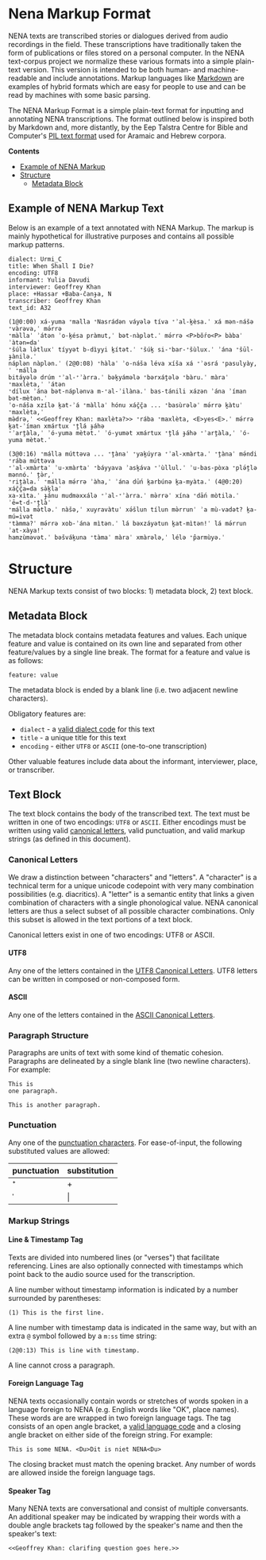 # Nena Markup Format 

NENA texts are transcribed stories or dialogues derived from audio recordings in 
the field. These transcriptions have traditionally taken the form of publications 
or files stored on a personal computer. In the NENA text-corpus project we normalize 
these various formats into a simple plain-text version. This version is intended 
to be both human- and machine-readable and include annotations. Markup languages 
like [Markdown](https://daringfireball.net/projects/markdown/syntax) are examples
of hybrid formats which are easy for people to use and can be read by machines 
with some basic parsing. 

The NENA Markup Format is a simple plain-text format for inputting and annotating
NENA transcriptions. The format outlined below is inspired both by Markdown and, 
more distantly, by the Eep Talstra Centre for Bible and Computer's 
[PIL text format](https://github.com/ETCBC/data_creation/blob/master/documentation/pil_format.pdf)
used for Aramaic and Hebrew corpora.

**Contents**
* [Example of NENA Markup](#Example-of-NENA-Markup-Text)
* [Structure](#Structure)
    * [Metadata Block](#Metadata-block)
    

## Example of NENA Markup Text

Below is an example of a text annotated with NENA Markup. The markup is mainly 
hypothetical for illustrative purposes and contains all possible markup patterns.

```
dialect: Urmi_C
title: When Shall I Die?
encoding: UTF8
informant: Yulia Davudi
interviewer: Geoffrey Khan
place: +Hassar +Baba-čanɟa, N
transcriber: Geoffrey Khan
text_id: A32 

(1@0:00) xá-yuma ⁺malla ⁺Nasrádən váyələ tíva ⁺ʾal-k̭èsa.ˈ xá mən-nášə ⁺vàrəva,ˈ mə́rrə
⁺màllaˈ ʾátən ʾo-k̭ésa pràmut,ˈ bət-nàplət.ˈ mə́rrə <P>bŏ́ro<P> bàbaˈ ʾàtən=daˈ
⁺šúla lə̀tluxˈ tíyyət b-dìyyi k̭ítət.ˈ ⁺šúk̭ si-⁺bar-⁺šùlux.ˈ ʾána ⁺šūl-ɟànilə.ˈ
náplən nàplən.ˈ (2@0:08) ⁺hàlaˈ ʾo-náša léva xíša xá ⁺ʾəsrá ⁺pasulyày,ˈ ⁺málla
bitáyələ drúm ⁺ʾal-⁺ʾàrra.ˈ bək̭yámələ ⁺bərxáṱələ ⁺bàru.ˈ màraˈ ⁺maxlèta,ˈ ʾátən
⁺dílux ʾána bət-náplənva m-⁺al-ʾilàna.ˈ bas-tánili xázən ʾána ʾíman bət-mètən.ˈ
ʾo-náša xzílə k̭at-ʾá ⁺màllaˈ hónu xáč̭č̭a ... ⁺basùrələˈ mə́rrə k̭àtuˈ ⁺maxlèta,ˈ
mə̀drə,ˈ <<Geoffrey Khan: maxlèta?>> ⁺rába ⁺maxlèta, <E>yes<E>.ˈ mə́rrə k̭at-ʾíman xmártux ⁺ṱlá ɟáhə 
⁺ʾarṱàla,ˈ ʾó-yuma mètət.ˈ ʾó-yumət xmártux ⁺ṱlá ɟáhə ⁺ʾarṱàla,ˈ ʾó-yuma mètət.ˈ 

(3@0:16) ⁺málla múttəva ... ⁺ṱànaˈ ⁺yak̭úyra ⁺ʾal-xmàrta.ˈ ⁺ṱànaˈ mə́ndi ⁺rába múttəva 
⁺ʾal-xmàrtaˈ ʾu-xmàrtaˈ ⁺báyyava ʾask̭áva ⁺ʾùllul.ˈ ʾu-bas-pòxa ⁺plə́ṱlə mənnó.ˈ ṱə̀r,ˈ
⁺riṱàla.ˈ ⁺málla mə́rrə ʾàha,ˈ ʾána dū́n k̭arbúnə k̭a-myàta.ˈ (4@0:20) xáč̭č̭a=da sə̀k̭laˈ
xa-xìta.ˈ ɟánu mudməxxálə ⁺ʾal-⁺ʾàrra.ˈ mə̀rrəˈ xína ⁺dā́n mòtila.ˈ ʾē=t-d-⁺ṱlàˈ
⁺málla mə̀tlə.ˈ nàšə,ˈ xuyravàtuˈ xə́šlun tílun mə̀rrunˈ ʾa mù-vadət? k̭a-mú=ivət
⁺tàmma?ˈ mə́rrə xob-ʾána mìtən.ˈ lá bəxzáyətun k̭at-mìtən!ˈ lá mə́rrun ʾat-xàya!ˈ
hamzùməvət.ˈ bəšvák̭una ⁺tàmaˈ màraˈ xmàrələ,ˈ lélə ⁺p̂armùyə.ˈ
```

# Structure

NENA Markup texts consist of two blocks: 1) metadata block, 2) text block.

## Metadata Block

The metadata block contains metadata features and values. Each unique feature
and value is contained on its own line and separated from other feature/values 
by a single line break. The format for a feature and value is as follows:

```
feature: value
``` 

The metadata block is ended by a blank line (i.e. two adjacent newline characters).

Obligatory features are: 
* `dialect` - a [valid dialect code](Metadata-Block) for this text
* `title` - a unique title for this text
* `encoding` - either `UTF8` or `ASCII` (one-to-one transcription)

Other valuable features include data about the informant, interviewer, place, 
or transcriber. 

## Text Block

The text block contains the body of the transcribed text. The text must be written
in one of two encodings: `UTF8` or `ASCII`. Either encodings must be written using 
valid [canonical letters](#Canonical-Letters), valid punctuation, and valid 
markup strings (as defined in this document). 

### Canonical Letters

We draw a distinction between "characters" and "letters". A "character" is a 
technical term for a unique unicode codepoint with very many combination
possibilities (e.g. diacritics). A "letter" is a semantic entity that links
a given combination of characters with a single phonological value. NENA canonical 
letters are thus a select subset of all possible character combinations. Only 
this subset is allowed in the text portions of a text block.

Canonical letters exist in one of two encodings: UTF8 or ASCII.

#### UTF8

Any one of the letters contained in the [UTF8 Canonical Letters](#UTF8). UTF8 
letters can be written in composed or non-composed form. 

#### ASCII 

Any one of the letters contained in the [ASCII Canonical Letters](#ASCII). 

### Paragraph Structure

Paragraphs are units of text with some kind of thematic cohesion. Paragraphs 
are delineated by a single blank line (two newline characters). For example:

```
This is
one paragraph.
    
This is another paragraph.
```

### Punctuation

Any one of the [punctuation characters](#Punctuation). For ease-of-input, the following 
substituted values are allowed:

| punctuation | substitution | 
|    -----    |   -----      |
| ⁺ | + | 
| ˈ | \| | 

### Markup Strings

#### Line & Timestamp Tag

Texts are divided into numbered lines (or "verses") that facilitate referencing.
Lines are also optionally connected with timestamps which point back to the audio
source used for the transcription.

A line number without timestamp information is indicated by a number
surrounded by parentheses:

```
(1) This is the first line.
```

A line number with timestamp data is indicated in the same way, but 
with an extra `@` symbol followed by a `m:ss` time string:

```
(2@0:13) This is line with timestamp.
```

A line cannot cross a paragraph.

#### Foreign Language Tag

NENA texts occasionally contain words or stretches of words spoken in a language
foreign to NENA (e.g. English words like "OK", place names). These words are 
are wrapped in two foreign language tags. The tag consists of an open angle bracket,
a [valid language code](#Foreign-Language-Tag) and a closing angle bracket on either side of the 
foreign string. For example:

```
This is some NENA. <Du>Dit is niet NENA<Du>
```

The closing bracket must match the opening bracket. Any number of words are 
allowed inside the foreign language tags.

#### Speaker Tag

Many NENA texts are conversational and consist of multiple conversants. An additional speaker may
be indicated by wrapping their words with a double angle brackets tag followed by the speaker's
name and then the speaker's text: 

```
<<Geoffrey Khan: clarifing question goes here.>>
```
